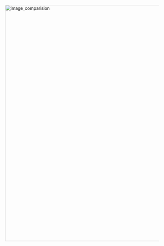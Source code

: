 <img width="774" alt="image_comparision" src="https://github.com/user-attachments/assets/70c03017-7da1-4b19-b538-9ac5cf7cc4af">
